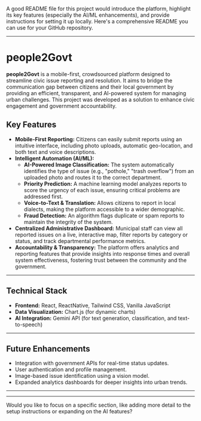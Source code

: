 A good README file for this project would introduce the platform, highlight its key features (especially the AI/ML enhancements), and provide instructions for setting it up locally. Here's a comprehensive README you can use for your GitHub repository.

-----

# people2Govt

**people2Govt** is a mobile-first, crowdsourced platform designed to streamline civic issue reporting and resolution. It aims to bridge the communication gap between citizens and their local government by providing an efficient, transparent, and AI-powered system for managing urban challenges. This project was developed as a solution to enhance civic engagement and government accountability.

## Key Features

  * **Mobile-First Reporting:** Citizens can easily submit reports using an intuitive interface, including photo uploads, automatic geo-location, and both text and voice descriptions.
  * **Intelligent Automation (AI/ML):**
      * **AI-Powered Image Classification:** The system automatically identifies the type of issue (e.g., "pothole," "trash overflow") from an uploaded photo and routes it to the correct department.
      * **Priority Prediction:** A machine learning model analyzes reports to score the urgency of each issue, ensuring critical problems are addressed first.
      * **Voice-to-Text & Translation:** Allows citizens to report in local dialects, making the platform accessible to a wider demographic.
      * **Fraud Detection:** An algorithm flags duplicate or spam reports to maintain the integrity of the system.
  * **Centralized Administrative Dashboard:** Municipal staff can view all reported issues on a live, interactive map, filter reports by category or status, and track departmental performance metrics.
  * **Accountability & Transparency:** The platform offers analytics and reporting features that provide insights into response times and overall system effectiveness, fostering trust between the community and the government.

-----

## Technical Stack

  * **Frontend:** React, ReactNative, Tailwind CSS, Vanilla JavaScript
  * **Data Visualization:** Chart.js (for dynamic charts)
  * **AI Integration:** Gemini API (for text generation, classification, and text-to-speech)

-----


## Future Enhancements

  * Integration with government APIs for real-time status updates.
  * User authentication and profile management.
  * Image-based issue identification using a vision model.
  * Expanded analytics dashboards for deeper insights into urban trends.

-----



-----

Would you like to focus on a specific section, like adding more detail to the setup instructions or expanding on the AI features?

